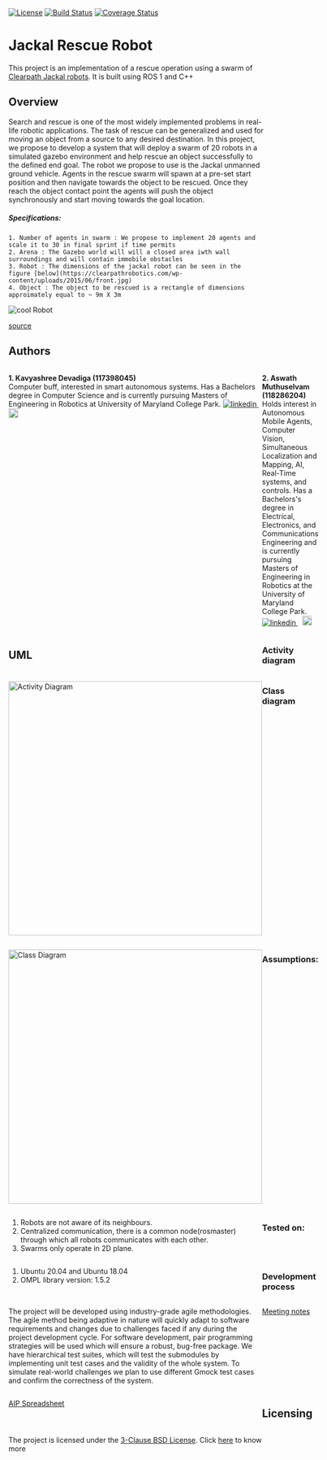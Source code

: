 [![License](https://img.shields.io/badge/License-BSD%203--Clause-blue.svg)](https://opensource.org/licenses/BSD-3-Clause)
[![Build Status](https://app.travis-ci.com/aswathselvam/swarm_robots.svg?branch=main)](https://app.travis-ci.com/aswathselvam/swarm_robots)
[![Coverage Status](https://coveralls.io/repos/github/aswathselvam/swarm_robots/badge.svg?branch=main)](https://coveralls.io/github/aswathselvam/swarm_robots?branch=main)

# Jackal Rescue Robot

This project is an implementation of a rescue operation using a swarm of [Clearpath Jackal robots](https://clearpathrobotics.com/jackal-small-unmanned-ground-vehicle/).
It is built using ROS 1 and C++

## 

## Overview
Search and rescue is one of the most widely implemented problems in real-life robotic applications. The task of rescue can be generalized and used for moving an object from a source to any desired destination. In this project, we propose to develop a system that will deploy a swarm of 20 robots in a simulated gazebo environment and help rescue an object successfully to the defined end goal. The robot we propose to use is the Jackal unmanned ground vehicle. Agents in the rescue swarm will spawn at a pre-set start position and then navigate towards the object to be rescued. Once they reach the object contact point the agents will push the object synchronously and start moving towards the goal location.

##### Specifications:
~~~
1. Number of agents in swarm : We propose to implement 20 agents and scale it to 30 in final sprint if time permits
2. Arena : The Gazebo world will will a closed area iwth wall surroundings and will contain immobile obstacles
3. Robot : The dimensions of the jackal robot can be seen in the figure [below](https://clearpathrobotics.com/wp-content/uploads/2015/06/front.jpg)
4. Object : The object to be rescued is a rectangle of dimensions approimately equal to ~ 9m X 3m
 ~~~

<span align="centre">
<img src="https://clearpathrobotics.com/wp-content/uploads/2015/06/front.jpg" alt="cool Robot"></img>

[source](https://clearpathrobotics.com/wp-content/uploads/2015/06/front.jpg)</span>

## Authors
<div style="display:grid;grid-template-columns:auto auto">
<div>
   <p> <b>1. Kavyashree Devadiga (117398045)</b> </br>Computer buff, interested in smart autonomous systems. Has a Bachelors degree in Computer Science and is currently pursuing Masters of Engineering in Robotics at University of Maryland College Park.
      <a href="https://www.linkedin.com/in/kavyashree-devadiga/" title="LinkedIn" rel="nofollow noreferrer">
      <img src="https://i.stack.imgur.com/gVE0j.png" alt="linkedin">
      </a> &nbsp; 
      <a href="https://github.com/kavyadevd" rel="nofollow noreferrer" title="Github">
      <img src="https://i.imgur.com/J6LeoUb.png" width="19px" alt="github">
      </a>
   </p>
</div>
<div>
   <p> <b>2. Aswath Muthuselvam (118286204)</b></br>Holds interest in Autonomous Mobile Agents, Computer Vision, Simultaneous Localization and Mapping, AI, Real-Time systems, and controls. Has a Bachelors's degree in Electrical, Electronics, and Communications Engineering and is currently pursuing Masters of Engineering in Robotics at the University of Maryland College Park.
      <a href="https://www.linkedin.com/in/aswath-m/" title="LinkedIn" rel="nofollow noreferrer">
      <img src="https://i.stack.imgur.com/gVE0j.png" alt="linkedin">
      </a> &nbsp; 
      <a href="https://github.com/aswathselvam" title="Github" rel="nofollow noreferrer">
      <img src="https://i.imgur.com/J6LeoUb.png" width="19px" alt="github">
      </a>
   </p>
   </div
</div>

## UML

### Activity diagram
<img src="https://github.com/kavyadevd/swarm_robots/blob/test/UML/ActivityDiagram.png?raw=true" alt="Activity Diagram" width="500px"></img>

### Class diagram
<img src="https://github.com/kavyadevd/swarm_robots/blob/test/UML/Class%20diagram.png?raw=true" width="500px" alt="Class Diagram"></img>


### Assumptions:
1. Robots are not aware of its neighbours.
2. Centralized communication, there is a common node(rosmaster) through which all robots communicates with each other. 
3. Swarms only operate in 2D plane.

### Tested on:
1. Ubuntu 20.04 and Ubuntu 18.04
2. OMPL library version: 1.5.2 

### Development process
The project will be developed using industry-grade agile methodologies. The agile method being adaptive in nature will quickly adapt to software requirements and changes due to challenges faced if any during the project development cycle. For software development, pair programming strategies will be used which will ensure a robust, bug-free package. We have hierarchical test suites, which will test the submodules by implementing unit test cases and the validity of the whole system. To simulate real-world challenges we plan to use different Gmock test cases and confirm the correctness of the system.

[Meeting notes](https://docs.google.com/document/d/1nNpMe6DLzv8XDJHyTaXOK77MExHqAslBlWCvYTAc9Zk/edit?usp=sharing)

[AIP Spreadsheet](https://docs.google.com/spreadsheets/d/1eQ78AiMMgUXJpQEjbjUjjJoJ0I1oSbPfRSU09nT6VKE/edit?usp=sharing)

## Licensing
The project is licensed under the [3-Clause BSD License](https://opensource.org/licenses/BSD-3-Clause). Click [here](https://github.com/kavyadevd/swarm_robots/blob/main/LICENSE) to know more
